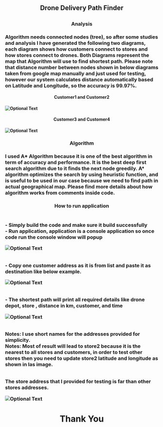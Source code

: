 <h2 align="center">Drone Delivery Path Finder<h2>

<h3 align="center">Analysis<h3> 
      <p> Algorithm needs connected nodes (tree), so after some studies and analysis I have generated the following two diagrams, each diagram shows how customers connect to stores and how stores connect to drones.  Both Diagrams represent the map that Algorithm will use to find shortest path.
 Please note that distance number between nodes shown in below diagrams taken from google map manually and just used for testing, however our system calculates distance automatically based on Latitude and Longitude, so the accuracy is 99.97%. </p>

<h4 align="center">Customer1 and Customer2<h4>
  
![Optional Text](../master/DronesDelivery/Images/customer1.png)

<h4 align="center">Customer3 and Customer4<h4>
  
![Optional Text](../master/DronesDelivery/Images/customer2.png)

<h3 align="center">Algorithm<h3> 
     <p> I used A* Algorithm because it is one of the best algorithm in term of accuracy and performance. It is the best deep first search algorithm due to it finds the next node greedily.  A* algorithm optimizes the search by using heuristic function, and is useful to be used in our case because we need to find path in actual geographical map.
Please find more details about how algorithm works from comments inside code. 
<h3 align="center">How to run application <h3>
  <p>
<br> -	Simply build the code and make sure it build successfully 
<br> -	Run application, application is a console application so once code run the console window will popup </p>

![Optional Text](../master/DronesDelivery/Images/pic1.png) 

<br> -	Copy one customer address as it is from list and paste it as destination like below example. 
 

 ![Optional Text](../master/DronesDelivery/Images/pic2.png) 

<br> -	The shortest path will print all required details like drone depot, store , distance in km, customer, and time  
 
 ![Optional Text](../master/DronesDelivery/Images/pic3.png) 

<br> Notes: I use short names for the addresses provided for simplicity.
<br> Notes: Most of result will lead to store2 because it is the nearest to all stores and customers, in order to test other stores then you need to update store2 latitude and longitude as shown in las image. 

<br> The store address that I provided for testing is far than other stores addresses. 
 

 ![Optional Text](../master/DronesDelivery/Images/pic4.png) 

</p>
<h1 align="center"> Thank You <h1>




